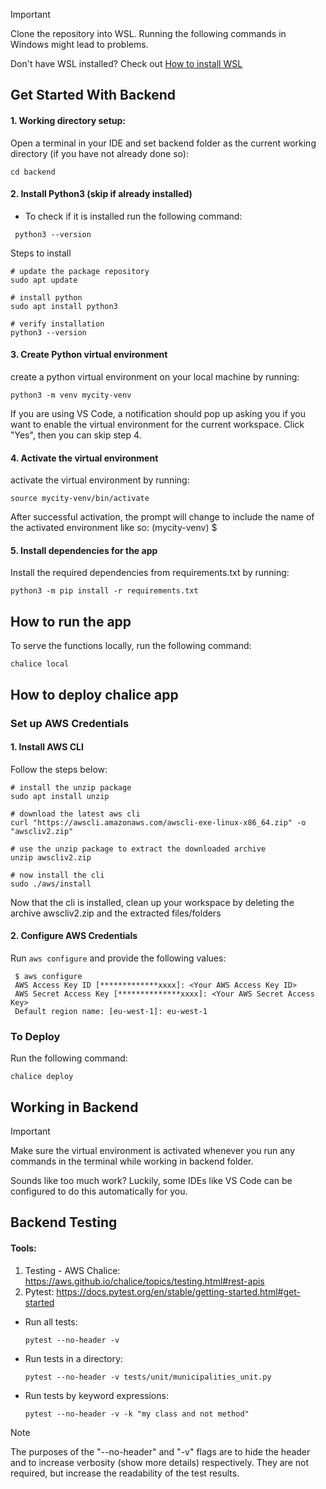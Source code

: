 > [!Important]
> Clone the repository into WSL. Running the following commands in Windows might lead to problems.
> 
> Don't have WSL installed? Check out [How to install WSL](https://learn.microsoft.com/en-us/windows/wsl/install)

## Get Started With Backend

#### 1. Working directory setup:
Open a terminal in your IDE and set backend folder as the current working directory (if you have not already done so):
```
cd backend
```

#### 2. Install Python3 (skip if already installed)
* To check if it is installed run the following command:
 ```
  python3 --version
 ```

Steps to install

```
# update the package repository
sudo apt update

# install python
sudo apt install python3

# verify installation
python3 --version
```

#### 3. Create Python virtual environment
create a python virtual environment on your local machine by running:
```
python3 -m venv mycity-venv
```
If you are using VS Code, a notification should pop up asking you if you want to enable the virtual environment for the current workspace. Click "Yes", then you can skip step 4.

#### 4. Activate the virtual environment
activate the virtual environment by running:
```
source mycity-venv/bin/activate
```
After successful activation, the prompt will change to include the name of the activated environment like so: (mycity-venv) $
   
#### 5. Install dependencies for the app
Install the required dependencies from requirements.txt by running:
```
python3 -m pip install -r requirements.txt
```

## How to run the app
To serve the functions locally, run the following command:
```
chalice local
```

## How to deploy chalice app
### Set up AWS Credentials
#### 1. Install AWS CLI
Follow the steps below:

```
# install the unzip package
sudo apt install unzip

# download the latest aws cli
curl "https://awscli.amazonaws.com/awscli-exe-linux-x86_64.zip" -o "awscliv2.zip"

# use the unzip package to extract the downloaded archive
unzip awscliv2.zip

# now install the cli
sudo ./aws/install
```
Now that the cli is installed, clean up your workspace by deleting the archive awscliv2.zip and the extracted files/folders

#### 2. Configure AWS Credentials
Run ```aws configure``` and provide the following values:

```
 $ aws configure
 AWS Access Key ID [*************xxxx]: <Your AWS Access Key ID>
 AWS Secret Access Key [**************xxxx]: <Your AWS Secret Access Key>
 Default region name: [eu-west-1]: eu-west-1
```

### To Deploy
Run the following command:
```
chalice deploy
```

## Working in Backend
> [!Important]
> Make sure the virtual environment is activated whenever you run any commands in the terminal while working in backend folder.
>
> Sounds like too much work? Luckily, some IDEs like VS Code can be configured to do this automatically for you.

## Backend Testing
#### Tools:
1. Testing - AWS Chalice: https://aws.github.io/chalice/topics/testing.html#rest-apis
2. Pytest: https://docs.pytest.org/en/stable/getting-started.html#get-started

* Run all tests:
   ```
   pytest --no-header -v
   ```
* Run tests in a directory:
   ```
   pytest --no-header -v tests/unit/municipalities_unit.py
   ```
* Run tests by keyword expressions:
   ```
   pytest --no-header -v -k "my class and not method"
   ```

> [!Note]
> The purposes of the "--no-header" and "-v" flags are to hide the header and to increase verbosity (show more details) respectively. They are not required, but increase the readability of the test results.
  
